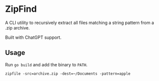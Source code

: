 # ZipFind

A CLI utility to recursively extract all files matching a string pattern from a .zip archive.

Built with ChatGPT support.

## Usage

Run `go build` and add the binary to `PATH`.

`zipfile -src=archive.zip -dest=~/Documents -pattern=apple`

